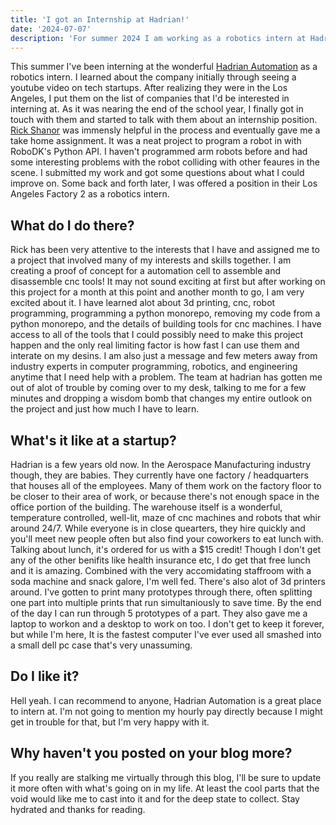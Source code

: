 ```yaml
---
title: 'I got an Internship at Hadrian!'
date: '2024-07-07'
description: 'For summer 2024 I am working as a robotics intern at Hadrian Automation'
---
```


This summer I've been interning at the wonderful [Hadrian Automation](https://www.hadrian.co/) as a robotics intern. I learned about the company initially through seeing a youtube video on tech startups. After realizing they were in the Los Angeles, I put them on the list of companies that I'd be interested in interning at. As it was nearing the end of the school year, I finally got in touch with them and started to talk with them about an internship position. [Rick Shanor](https://www.rickshanor.com/) was immensly helpful in the process and eventually gave me a take home assignment. It was a neat project to program a robot in with RoboDK's Python API. I haven't programmed arm robots before and had some interesting problems with the robot colliding with other feaures in the scene. I submitted my work and got some questions about what I could improve on. Some back and forth later, I was offered a position in their Los Angeles Factory 2 as a robotics intern. 

## What do I do there?

Rick has been very attentive to the interests that I have and assigned me to a project that involved many of my interests and skills together. I am creating a proof of concept for a automation cell to assemble and disassemble cnc tools! It may not sound exciting at first but after working on this project for a month at this point and another month to go, I am very excited about it. I have learned alot about 3d printing, cnc, robot programming, programming a python monorepo, removing my code from a python monorepo, and the details of building tools for cnc machines. I have access to all of the tools that I could possibly need to make this project happen and the only real limiting factor is how fast I can use them and interate on my desins. I am also just a message and few meters away from industry experts in computer programming, robotics, and engineering anytime that I need help with a problem. The team at hadrian has gotten me out of alot of trouble by coming over to my desk, talking to me for a few minutes and dropping a wisdom bomb that changes my entire outlook on the project and just how much I have to learn. 

## What's it like at a startup?

Hadrian is a few years old now. In the Aerospace Manufacturing industry though, they are babies. They currently have one factory / headquarters that houses all of the employees. Many of them work on the factory floor to be closer to their area of work, or because there's not enough space in the office portion of the building. The warehouse itself is a wonderful, temperature controlled, well-lit, maze of cnc machines and robots that whir around 24/7. While everyone is in close quearters, they hire quickly and you'll meet new people often but also find your coworkers to eat lunch with. Talking about lunch, it's ordered for us with a $15 credit! Though I don't get any of the other benifits like health insurance etc, I do get that free lunch and it is amazing. Combined with the very accomidating staffroom with a soda machine and snack galore, I'm well fed. There's also alot of 3d printers around. I've gotten to print many prototypes through there, often splitting one part into multiple prints that run simultaniously to save time. By the end of the day I can run through 5 prototypes of a part. They also gave me a laptop to workon and a desktop to work on too. I don't get to keep it forever, but while I'm here, It is the fastest computer I've ever used all smashed into a small dell pc case that's very unassuming.

## Do I like it?

Hell yeah. I can recommend to anyone, Hadrian Automation is a great place to intern at. I'm not going to mention my hourly pay directly because I might get in trouble for that, but I'm very happy with it.

## Why haven't you posted on your blog more?

If you really are stalking me virtually through this blog, I'll be sure to update it more often with what's going on in my life. At least the cool parts that the void would like me to cast into it and for the deep state to collect. Stay hydrated and thanks for reading.
